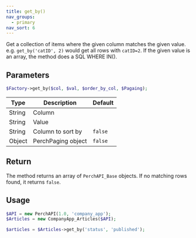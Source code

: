```yaml
---
title: get_by()
nav_groups:
  - primary
nav_sort: 6
---
```


Get a collection of items where the given column matches the given value. e.g. `get_by('catID', 2)` would get all rows with `catID=2`. If the given value is an array, the method does a SQL WHERE IN().

## Parameters

```php
$Factory->get_by($col, $val, $order_by_col, $Pagaing);
```

| Type   | Description        | Default |
| ------ | ------------------ | ------- |
| String | Column             |         |
| String | Value              |         |
| String | Column to sort by  | `false` |
| Object | PerchPaging object | `false` |

## Return

The method returns an array of `PerchAPI_Base` objects. If no matching rows found, it returns `false`.

## Usage

```php
$API = new PerchAPI(1.0, 'company_app');
$Articles = new CompanyApp_Articles($API);

$articles = $Articles->get_by('status', 'published');
```
